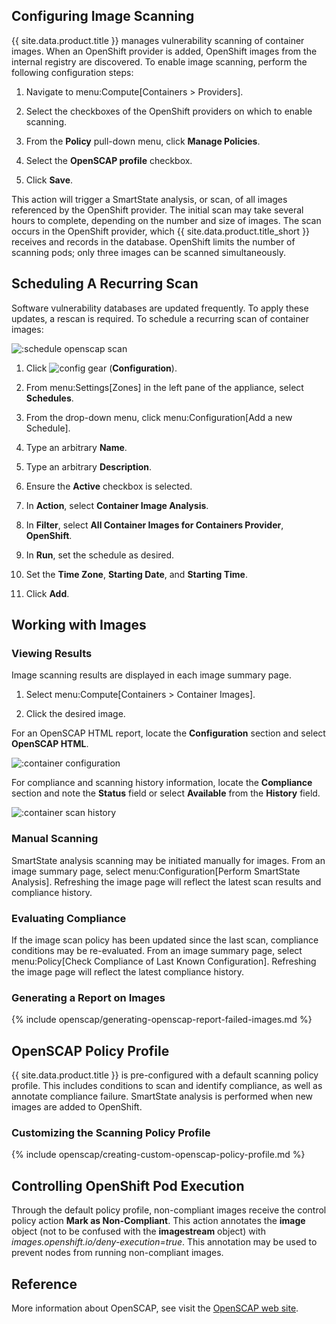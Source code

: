 ## Configuring Image Scanning

{{ site.data.product.title }} manages vulnerability scanning of container images. When
an OpenShift provider is added, OpenShift images from the internal
registry are discovered. To enable image scanning, perform the following
configuration steps:

1.  Navigate to menu:Compute\[Containers \> Providers\].

2.  Select the checkboxes of the OpenShift providers on which to enable
    scanning.

3.  From the **Policy** pull-down menu, click **Manage Policies**.

4.  Select the **OpenSCAP profile** checkbox.

5.  Click **Save**.

This action will trigger a SmartState analysis, or scan, of all images
referenced by the OpenShift provider. The initial scan may take several
hours to complete, depending on the number and size of images. The scan
occurs in the OpenShift provider, which {{ site.data.product.title_short }} receives
and records in the database. OpenShift limits the number of scanning
pods; only three images can be scanned simultaneously.

## Scheduling A Recurring Scan

Software vulnerability databases are updated frequently. To apply these
updates, a rescan is required. To schedule a recurring scan of container
images:

![:schedule openscap scan](../images/:schedule_openscap_scan.png)

1.  Click ![config gear](../images/config-gear.png) (**Configuration**).

2.  From menu:Settings\[Zones\] in the left pane of the appliance,
    select **Schedules**.

3.  From the drop-down menu, click menu:Configuration\[Add a new
    Schedule\].

4.  Type an arbitrary **Name**.

5.  Type an arbitrary **Description**.

6.  Ensure the **Active** checkbox is selected.

7.  In **Action**, select **Container Image Analysis**.

8.  In **Filter**, select **All Container Images for Containers
    Provider**, **OpenShift**.

9.  In **Run**, set the schedule as desired.

10. Set the **Time Zone**, **Starting Date**, and **Starting Time**.

11. Click **Add**.

## Working with Images

### Viewing Results

Image scanning results are displayed in each image summary page.

1.  Select menu:Compute\[Containers \> Container Images\].

2.  Click the desired image.

For an OpenSCAP HTML report, locate the **Configuration** section and
select **OpenSCAP HTML**.

![:container configuration](../images/:container_configuration.png)

For compliance and scanning history information, locate the
**Compliance** section and note the **Status** field or select
**Available** from the **History** field.

![:container scan history](../images/:container_scan_history.png)

### Manual Scanning

SmartState analysis scanning may be initiated manually for images. From
an image summary page, select menu:Configuration\[Perform SmartState
Analysis\]. Refreshing the image page will reflect the latest scan
results and compliance history.

### Evaluating Compliance

If the image scan policy has been updated since the last scan,
compliance conditions may be re-evaluated. From an image summary page,
select menu:Policy\[Check Compliance of Last Known Configuration\].
Refreshing the image page will reflect the latest compliance history.

### Generating a Report on Images

{% include openscap/generating-openscap-report-failed-images.md %}

## OpenSCAP Policy Profile

{{ site.data.product.title }} is pre-configured with a default scanning policy
profile. This includes conditions to scan and identify compliance, as
well as annotate compliance failure. SmartState analysis is performed
when new images are added to OpenShift.

### Customizing the Scanning Policy Profile

{% include openscap/creating-custom-openscap-policy-profile.md %}

## Controlling OpenShift Pod Execution

Through the default policy profile, non-compliant images receive the
control policy action **Mark as Non-Compliant**. This action annotates
the **image** object (not to be confused with the **imagestream**
object) with *images.openshift.io/deny-execution=true*. This annotation
may be used to prevent nodes from running non-compliant images.

## Reference

More information about OpenSCAP, see visit the [OpenSCAP web
site](https://www.open-scap.org/).
